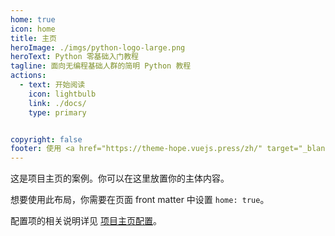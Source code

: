 ```yaml
---
home: true
icon: home
title: 主页
heroImage: ./imgs/python-logo-large.png
heroText: Python 零基础入门教程
tagline: 面向无编程基础人群的简明 Python 教程
actions:
  - text: 开始阅读
    icon: lightbulb
    link: ./docs/
    type: primary


copyright: false
footer: 使用 <a href="https://theme-hope.vuejs.press/zh/" target="_blank">VuePress Theme Hope</a> 主题
---
```


这是项目主页的案例。你可以在这里放置你的主体内容。

想要使用此布局，你需要在页面 front matter 中设置 `home: true`。

配置项的相关说明详见 [项目主页配置](https://theme-hope.vuejs.press/zh/guide/layout/home/)。
